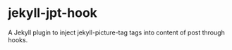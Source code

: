 # jekyll-jpt-hook
A Jekyll plugin to inject jekyll-picture-tag tags into content of post through hooks.
